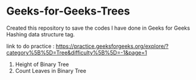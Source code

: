 # Geeks-for-Geeks-Trees

Created this repository to save the codes I have done in Geeks for Geeks Hashing data structure tag.

link to do practice : https://practice.geeksforgeeks.org/explore/?category%5B%5D=Tree&difficulty%5B%5D=-1&page=1

1. Height of Binary Tree
2. Count Leaves in Binary Tree
